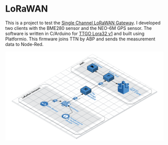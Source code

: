 # LoRaWAN

This is a project to test the [Single Channel LoRaWAN Gateway](https://github.com/things4u/ESP-1ch-Gateway). I developed two clients with the BME280 sensor and the NEO-6M GPS sensor. The software is written in C/Arduino for [TTGO Lora32 v1](https://it.aliexpress.com/item/32840238513.html) and built using Platformio. This firmware joins TTN by ABP and sends the measurement data to Node-Red.

![](https://github.com/econnie323/lorawan/blob/main/LoRaWan.png?raw=true)
